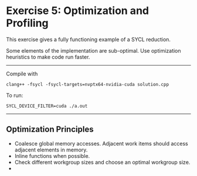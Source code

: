 # Exercise 5: Optimization and Profiling

This exercise gives a fully functioning example of a SYCL reduction. 

Some elements of the implementation are sub-optimal. Use optimization 
heuristics to make code run faster.

---

Compile with 

```
clang++ -fsycl -fsycl-targets=nvptx64-nvidia-cuda solution.cpp
```

To run:
```
SYCL_DEVICE_FILTER=cuda ./a.out
```
---

## Optimization Principles

* Coalesce global memory accesses. Adjacent work items should access adjacent 
elements in memory.
* Inline functions when possible.
* Check different workgroup sizes and choose an optimal workgroup size.
* 